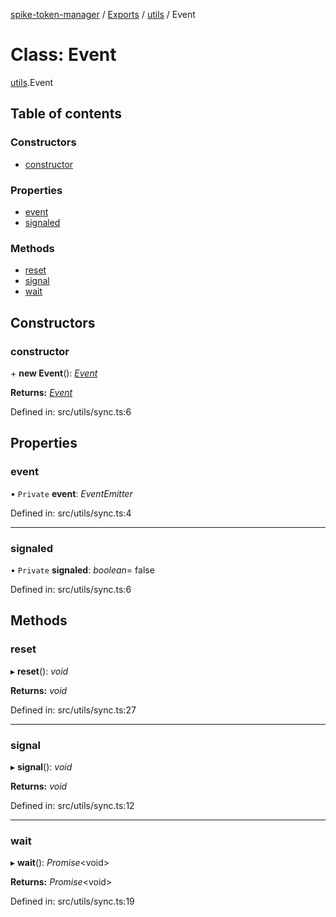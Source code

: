[spike-token-manager](../README.md) / [Exports](../modules.md) / [utils](../modules/utils.md) / Event

# Class: Event

[utils](../modules/utils.md).Event

## Table of contents

### Constructors

- [constructor](utils.event.md#constructor)

### Properties

- [event](utils.event.md#event)
- [signaled](utils.event.md#signaled)

### Methods

- [reset](utils.event.md#reset)
- [signal](utils.event.md#signal)
- [wait](utils.event.md#wait)

## Constructors

### constructor

\+ **new Event**(): [*Event*](utils_sync.event.md)

**Returns:** [*Event*](utils_sync.event.md)

Defined in: src/utils/sync.ts:6

## Properties

### event

• `Private` **event**: *EventEmitter*

Defined in: src/utils/sync.ts:4

___

### signaled

• `Private` **signaled**: *boolean*= false

Defined in: src/utils/sync.ts:6

## Methods

### reset

▸ **reset**(): *void*

**Returns:** *void*

Defined in: src/utils/sync.ts:27

___

### signal

▸ **signal**(): *void*

**Returns:** *void*

Defined in: src/utils/sync.ts:12

___

### wait

▸ **wait**(): *Promise*<void\>

**Returns:** *Promise*<void\>

Defined in: src/utils/sync.ts:19
